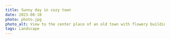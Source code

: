 ```yaml
---
title: Sunny day in cozy town
date: 2023-08-18
photo: photo.jpg
photo_alt: View to the center place of an old town with flowery buildings and an old flowery well
tags: Landscape
---
```

